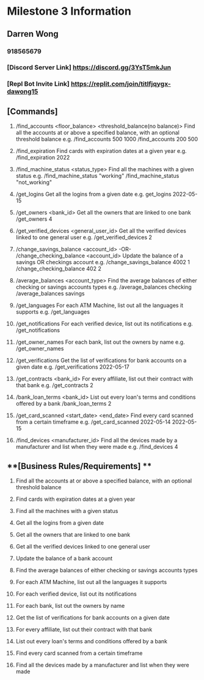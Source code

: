 # **Milestone 3 Information**
## **Darren Wong**
### **918565679**

### **[Discord Server Link]** https://discord.gg/3YsT5mkJun
### **[Repl Bot Invite Link]** https://replit.com/join/titlfjqygx-dawong15

## **[Commands]**

1. /find_accounts <floor_balance> <threshold_balance(no balance)>
   Find all the accounts at or above a specified balance, with an optional threshold balance
e.g. /find_accounts 500 1000
     /find_accounts 200 500

2. /find_expiration <year>
   Find cards with expiration dates at a given year
   e.g. /find_expiration 2022

3. /find_machine_status <status_type>
   Find all the machines with a given status
e.g. /find_machine_status "working"
     /find_machine_status "not_working"

4. /get_logins <date>
   Get all the logins from a given date
e.g. get_logins 2022-05-15

5. /get_owners <bank_id>
   Get all the owners that are linked to one bank
   /get_owners 4

6. /get_verified_devices <general_user_id>
   Get all the verified devices linked to one general user
e.g. /get_verified_devices 2

7. /change_savings_balance <balance> <account_id> -OR- /change_checking_balance <balance> <account_id>
   Update the balance of a savings OR checkings account
e.g. /change_savings_balance 4002 1
     /change_checking_balance 402 2

8. /average_balances <account_type>
   Find the average balances of either checking or savings accounts types
e.g. /average_balances checking
     /average_balances savings

9. /get_languages
   For each ATM Machine, list out all the languages it supports
e.g. /get_languages

10. /get_notifications
    For each verified device, list out its notifications
e.g. /get_notifications

11. /get_owner_names
    For each bank, list out the owners by name
e.g. /get_owner_names

12. /get_verifications <date>
    Get the list of verifications for bank accounts on a given date
e.g. /get_verifications 2022-05-17

13. /get_contracts <bank_id>
    For every affiliate, list out their contract with that bank
e.g. /get_contracts 2

14. /bank_loan_terms <bank_id>
    List out every loan's terms and conditions offered by a bank
    /bank_loan_terms 2
  
15. /get_card_scanned <start_date> <end_date>
    Find every card scanned from a certain timeframe
e.g. /get_card_scanned 2022-05-14 2022-05-15

16. /find_devices <manufacturer_id>
    Find all the devices made by a manufacturer and list when they were made
e.g. /find_devices 4
  
## **[Business Rules/Requirements] **
1. Find all the accounts at or above a specified balance, with an optional threshold balance

2. Find cards with expiration dates at a given year

3. Find all the machines with a given status

4. Get all the logins from a given date

5. Get all the owners that are linked to one bank

6. Get all the verified devices linked to one general user

7. Update the balance of a bank account

8. Find the average balances of either checking or savings accounts types

9. For each ATM Machine, list out all the languages it supports

10. For each verified device, list out its notifications

11. For each bank, list out the owners by name

12. Get the list of verifications for bank accounts on a given date

13. For every affiliate, list out their contract with that bank

14. List out every loan's terms and conditions offered by a bank

15. Find every card scanned from a certain timeframe

16. Find all the devices made by a manufacturer and list when they were made
